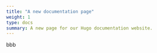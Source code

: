 ```yaml
---
title: "A new documentation page"
weight: 1
type: docs
summary: A new page for our Hugo documentation website.
---
```


bbb